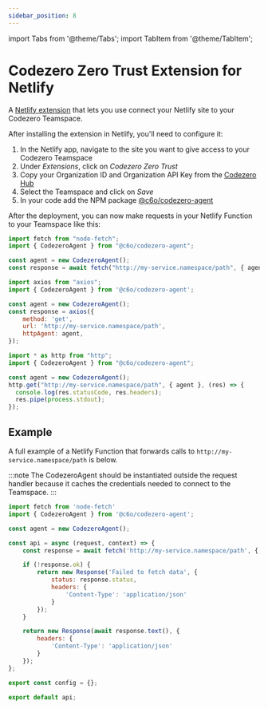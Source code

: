 ```yaml
---
sidebar_position: 8
---
```

import Tabs from '@theme/Tabs';
import TabItem from '@theme/TabItem';

# Codezero Zero Trust Extension for Netlify

A [Netlify extension](https://app.netlify.com/extensions/lm0he2wq-codezero-extension) that lets you use connect your Netlify site to your Codezero Teamspace.

After installing the extension in Netlify, you'll need to configure it:

1. In the Netlify app, navigate to the site you want to give access to your Codezero Teamspace
2. Under _Extensions_, click on _Codezero Zero Trust_
3. Copy your Organization ID and Organization API Key from the [Codezero Hub](https://hub.codezero.io/api-keys)
4. Select the Teamspace and click on _Save_
5. In your code add the NPM package [@c6o/codezero-agent](https://www.npmjs.com/package/@c6o/codezero-agent)

After the deployment, you can now make requests in your Netlify Function to your Teamspace like this:

<Tabs>
<TabItem value="node-fetch" label="node-fetch" default>

```js
import fetch from "node-fetch";
import { CodezeroAgent } from "@c6o/codezero-agent";

const agent = new CodezeroAgent();
const response = await fetch("http://my-service.namespace/path", { agent });)
```

</TabItem>
<TabItem value="axios" label="Axios">

```js
import axios from "axios";
import { CodezeroAgent } from '@c6o/codezero-agent';

const agent = new CodezeroAgent();
const response = axios({
    method: 'get',
    url: 'http://my-service.namespace/path',
    httpAgent: agent,
});
```

</TabItem>
<TabItem value="http-request" label="http.request">

```js
import * as http from "http";
import { CodezeroAgent } from "@c6o/codezero-agent";

const agent = new CodezeroAgent();
http.get("http://my-service.namespace/path", { agent }, (res) => {
  console.log(res.statusCode, res.headers);
  res.pipe(process.stdout);
});
```

</TabItem>
</Tabs>

## Example

A full example of a Netlify Function that forwards calls to `http://my-service.namespace/path` is below.

:::note
The CodezeroAgent should be instantiated outside the request handler because it caches the credentials needed to connect to the Teamspace.
:::

```js
import fetch from 'node-fetch'
import { CodezeroAgent } from '@c6o/codezero-agent';

const agent = new CodezeroAgent();

const api = async (request, context) => {
    const response = await fetch('http://my-service.namespace/path', { agent });

    if (!response.ok) {
        return new Response('Failed to fetch data', {
            status: response.status,
            headers: {
                'Content-Type': 'application/json'
            }
        });
    }

    return new Response(await response.text(), {
        headers: {
            'Content-Type': 'application/json'
        }
    });
};

export const config = {};

export default api;
```
